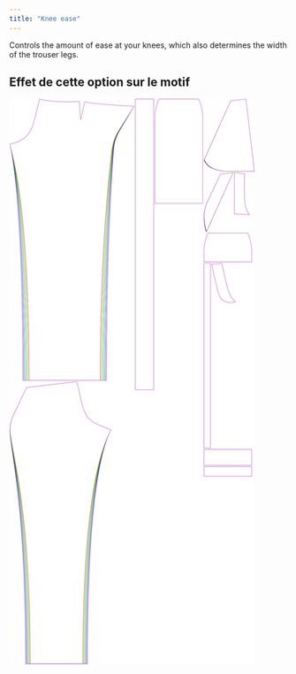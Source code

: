 ```yaml
---
title: "Knee ease"
---
```


Controls the amount of ease at your knees, which also determines the width of the trouser legs.

## Effet de cette option sur le motif

![Cette image montre l'effet de cette option en superposant plusieurs variantes qui ont une valeur différente pour cette option](charlie_kneeease_sample.svg "Effet de cette option sur le modèle")
